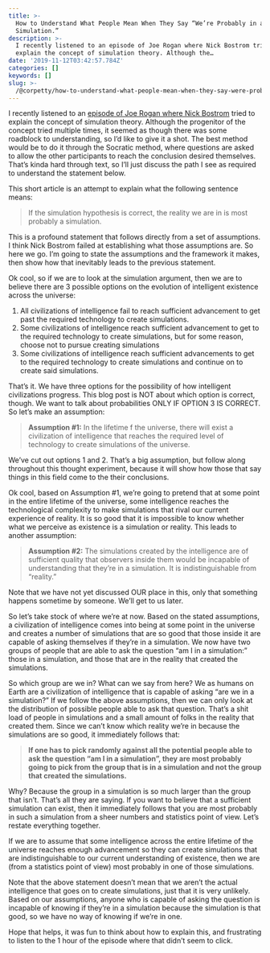 ```yaml
---
title: >-
  How to Understand What People Mean When They Say “We’re Probably in a
  Simulation.”
description: >-
  I recently listened to an episode of Joe Rogan where Nick Bostrom tried to
  explain the concept of simulation theory. Although the…
date: '2019-11-12T03:42:57.784Z'
categories: []
keywords: []
slug: >-
  /@corpetty/how-to-understand-what-people-mean-when-they-say-were-probably-in-a-simulation-f838bad0a92
---
```


I recently listened to an [episode of Joe Rogan where Nick Bostrom](https://www.youtube.com/watch?v=5c4cv7rVlE8) tried to explain the concept of simulation theory. Although the progenitor of the concept tried multiple times, it seemed as though there was some roadblock to understanding, so I’d like to give it a shot. The best method would be to do it through the Socratic method, where questions are asked to allow the other participants to reach the conclusion desired themselves. That’s kinda hard through text, so I’ll just discuss the path I see as required to understand the statement below.

This short article is an attempt to explain what the following sentence means:

> If the simulation hypothesis is correct, the reality we are in is most probably a simulation.

This is a profound statement that follows directly from a set of assumptions. I think Nick Bostrom failed at establishing what those assumptions are. So here we go. I’m going to state the assumptions and the framework it makes, then show how that inevitably leads to the previous statement.

Ok cool, so if we are to look at the simulation argument, then we are to believe there are 3 possible options on the evolution of intelligent existence across the universe:

1.  All civilizations of intelligence fail to reach sufficient advancement to get past the required technology to create simulations.
2.  Some civilizations of intelligence reach sufficient advancement to get to the required technology to create simulations, but for some reason, choose not to pursue creating simulations
3.  Some civilizations of intelligence reach sufficient advancements to get to the required technology to create simulations and continue on to create said simulations.

That’s it. We have three options for the possibility of how intelligent civilizations progress. This blog post is NOT about which option is correct, though. We want to talk about probabilities ONLY IF OPTION 3 IS CORRECT. So let’s make an assumption:

> **Assumption #1:** In the lifetime f the universe, there will exist a civilization of intelligence that reaches the required level of technology to create simulations of the universe.

We’ve cut out options 1 and 2. That’s a big assumption, but follow along throughout this thought experiment, because it will show how those that say things in this field come to the their conclusions.

Ok cool, based on Assumption #1, we’re going to pretend that at some point in the entire lifetime of the universe, some intelligence reaches the technological complexity to make simulations that rival our current experience of reality. It is so good that it is impossible to know whether what we perceive as existence is a simulation or reality. This leads to another assumption:

> **Assumption #2:** The simulations created by the intelligence are of sufficient quality that observers inside them would be incapable of understanding that they’re in a simulation. It is indistinguishable from “reality.”

Note that we have not yet discussed OUR place in this, only that something happens sometime by someone. We’ll get to us later.

So let’s take stock of where we’re at now. Based on the stated assumptions, a civilization of intelligence comes into being at some point in the universe and creates a number of simulations that are so good that those inside it are capable of asking themselves if they’re in a simulation. We now have two groups of people that are able to ask the question “am I in a simulation:” those in a simulation, and those that are in the reality that created the simulations.

So which group are we in? What can we say from here? We as humans on Earth are a civilization of intelligence that is capable of asking “are we in a simulation?” If we follow the above assumptions, then we can only look at the distribution of possible people able to ask that question. That’s a shit load of people in simulations and a small amount of folks in the reality that created them. Since we can’t know which reality we’re in because the simulations are so good, it immediately follows that:

> **If one has to pick randomly against all the potential people able to ask the question “am I in a simulation”, they are most probably going to pick from the group that is in a simulation and not the group that created the simulations.**

Why? Because the group in a simulation is so much larger than the group that isn’t. That’s all they are saying. If you want to believe that a sufficient simulation can exist, then it immediately follows that you are most probably in such a simulation from a sheer numbers and statistics point of view. Let’s restate everything together.

If we are to assume that some intelligence across the entire lifetime of the universe reaches enough advancement so they can create simulations that are indistinguishable to our current understanding of existence, then we are (from a statistics point of view) most probably in one of those simulations.

Note that the above statement doesn’t mean that we aren’t the actual intelligence that goes on to create simulations, just that it is very unlikely. Based on our assumptions, anyone who is capable of asking the question is incapable of knowing if they’re in a simulation because the simulation is that good, so we have no way of knowing if we’re in one.

Hope that helps, it was fun to think about how to explain this, and frustrating to listen to the 1 hour of the episode where that didn’t seem to click.